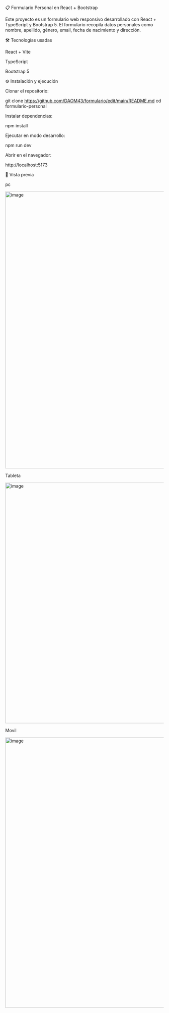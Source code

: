 📋 Formulario Personal en React + Bootstrap

Este proyecto es un formulario web responsivo desarrollado con React + TypeScript y Bootstrap 5.
El formulario recopila datos personales como nombre, apellido, género, email, fecha de nacimiento y dirección.

🛠️ Tecnologías usadas

React + Vite

TypeScript

Bootstrap 5

⚙️ Instalación y ejecución

Clonar el repositorio:

git clone https://github.com/DAOM43/formulario/edit/main/README.md
cd formulario-personal


Instalar dependencias:

npm install


Ejecutar en modo desarrollo:

npm run dev

Abrir en el navegador:

http://localhost:5173

📸 Vista previa

pc 

<img width="1558" height="877" alt="image" src="https://github.com/user-attachments/assets/244bfcc8-a46f-4718-a2d5-142326239c34" />

Tableta

<img width="538" height="762" alt="image" src="https://github.com/user-attachments/assets/98bbef97-c9ca-4d12-a1ad-17716a801b17" />

Movil

<img width="517" height="856" alt="image" src="https://github.com/user-attachments/assets/127fe3d2-6ff8-4310-9e7f-b55288378e8e" />





